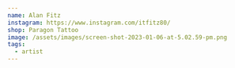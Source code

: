 ```yaml
---
name: Alan Fitz
instagram: https://www.instagram.com/itfitz80/
shop: Paragon Tattoo
image: /assets/images/screen-shot-2023-01-06-at-5.02.59-pm.png
tags:
  - artist
---
```

